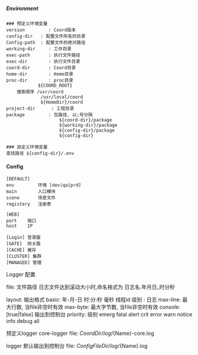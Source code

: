 
##### Environment
    ### 预定义环境变量
    version         : Coord版本
    config-dir   : 配置文件所有的目录
    Config-path  : 配置文件的绝对路径
    working-dir     : 工作目录
    exec-path       : 执行文件路径
    exec-dir        : 执行文件目录
    coord-dir       : Coord目录
    home-dir        : Home目录
    proc-dir        : proc目录
                ${COORD_ROOT}
        搜索顺序 /usr/coord
                 /usr/local/coord
                 ${HomeDir}/coord
    project-dir      : 工程目录
    package         : 包路径, 以;号分隔
                        ${coord-dir}/package
                        ${working-dir}/package
                        ${config-dir}/package
                        ${config-dir}

    ### 自定义环境变量
    查找路径 ${config-dir}/.env


#### Config
    [DEFAULT]
    env         环境 [dev|qa|prd]
    main        入口模块
    scene       场景文件
    registery   注册表

    [WEB]
    port    端口
    host    IP

    [Login] 登录服
    [GATE]  网关服
    [CACHE] 缓存
    [CLUSTER] 集群
    [MANAGED] 管理


Logger 配置

file: 文件路径
    日志文件达到滚动大小时,命名格式为 日志名.年月日_时分秒
    
layout: 输出格式
    basic: 年-月-日 时:分:秒 毫秒 线程id 级别 : 日志
max-line: 最大行数, 当file非空时有效
max-byte: 最大字节数, 当file非空时有效
console: [true|false] 输出到控制台
priority: 级别
    emerg 
    fatal
    alert
    crit
    error
    warn
    notice
    info
    debug
    all


预定义logger
core-logger
   file: ${CoordDir}/log/${Name}-core.log 

logger
    默认输出到控制台
    file: ${ConfigFileDir}/log/${Name}.log 

